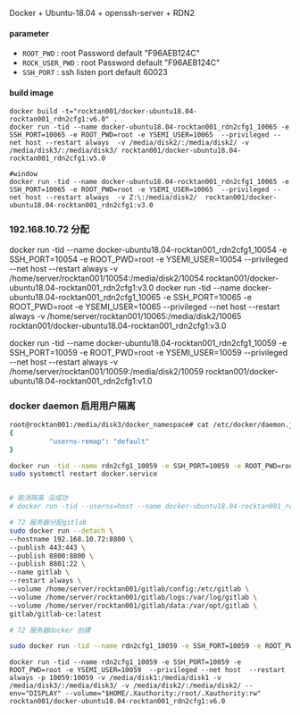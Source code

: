 Docker + Ubuntu-18.04 + openssh-server + RDN2

#### parameter

* `ROOT_PWD` : root Password   default "F96AEB124C"
* `ROCK_USER_PWD` : root Password   default "F96AEB124C"
* `SSH_PORT` : ssh listen port   default 60023


#### build image


```
docker build -t="rocktan001/docker-ubuntu18.04-rocktan001_rdn2cfg1:v6.0" .
docker run -tid --name docker-ubuntu18.04-rocktan001_rdn2cfg1_10065 -e SSH_PORT=10065 -e ROOT_PWD=root -e YSEMI_USER=10065  --privileged --net host --restart always  -v /media/disk2/:/media/disk2/ -v /media/disk3/:/media/disk3/ rocktan001/docker-ubuntu18.04-rocktan001_rdn2cfg1:v5.0

#window
docker run -tid --name docker-ubuntu18.04-rocktan001_rdn2cfg1_10065 -e SSH_PORT=10065 -e ROOT_PWD=root -e YSEMI_USER=10065  --privileged --net host --restart always  -v Z:\:/media/disk2/  rocktan001/docker-ubuntu18.04-rocktan001_rdn2cfg1:v3.0
```





### 192.168.10.72 分配
docker run -tid --name docker-ubuntu18.04-rocktan001_rdn2cfg1_10054 -e SSH_PORT=10054 -e ROOT_PWD=root -e YSEMI_USER=10054  --privileged --net host --restart always  -v /home/server/rocktan001/10054:/media/disk2/10054  rocktan001/docker-ubuntu18.04-rocktan001_rdn2cfg1:v3.0
docker run -tid --name docker-ubuntu18.04-rocktan001_rdn2cfg1_10065 -e SSH_PORT=10065 -e ROOT_PWD=root -e YSEMI_USER=10065  --privileged --net host --restart always  -v /home/server/rocktan001/10065:/media/disk2/10065  rocktan001/docker-ubuntu18.04-rocktan001_rdn2cfg1:v3.0

docker run -tid --name docker-ubuntu18.04-rocktan001_rdn2cfg1_10059 -e SSH_PORT=10059 -e ROOT_PWD=root -e YSEMI_USER=10059  --privileged --net host --restart always  -v /home/server/rocktan001/10059:/media/disk2/10059  rocktan001/docker-ubuntu18.04-rocktan001_rdn2cfg1:v1.0


### docker daemon 启用用户隔离
```bash
root@rocktan001:/media/disk3/docker_namespace# cat /etc/docker/daemon.json 
{
          "userns-remap": "default"
}

docker run -tid --name rdn2cfg1_10059 -e SSH_PORT=10059 -e ROOT_PWD=root -e YSEMI_USER=10059  --device /dev/fuse --cap-add SYS_ADMIN --security-opt apparmor:unconfined  --restart always -p 10059:10059  -v /media/disk3/:/media/disk3/ -v /media/disk2/:/media/disk2/ --env="DISPLAY" --volume="$HOME/.Xauthority:/root/.Xauthority:rw"  rocktan001/docker-ubuntu18.04-rocktan001_rdn2cfg1:v6.0
sudo systemctl restart docker.service


# 取消隔离 没成功
# docker run -tid --userns=host --name docker-ubuntu18.04-rocktan001_rdn2cfg1_10059 -e SSH_PORT=10059 -e ROOT_PWD=root -e YSEMI_USER=10059  --device /dev/fuse --cap-add SYS_ADMIN --security-opt apparmor:unconfined  --restart always -p 10059:10059  -v /media/disk3/:/media/disk3/ -v /media/disk2/:/media/disk2/  rocktan001/docker-ubuntu18.04-rocktan001_rdn2cfg1:v5.0

# 72 服务器分配gitlab
sudo docker run --detach \
--hostname 192.168.10.72:8800 \
--publish 443:443 \
--publish 8800:8800 \
--publish 8801:22 \
--name gitlab \
--restart always \
--volume /home/server/rocktan001/gitlab/config:/etc/gitlab \
--volume /home/server/rocktan001/gitlab/logs:/var/log/gitlab \
--volume /home/server/rocktan001/gitlab/data:/var/opt/gitlab \
gitlab/gitlab-ce:latest

# 72 服务器docker 创建

sudo docker run -tid --name rdn2cfg1_10059 -e SSH_PORT=10059 -e ROOT_PWD=root -e YSEMI_USER=10059  --device /dev/fuse --cap-add SYS_ADMIN --security-opt apparmor:unconfined  --restart always -p 10059:10059 --env="DISPLAY" --volume="$HOME/.Xauthority:/root/.Xauthority:rw"  -v /home/server/rocktan001/docker_share:/home/10059/docker_share -v /home/server/rocktan001/10059:/home/10059  rocktan001/docker-ubuntu18.04-rocktan001_rdn2cfg1:v6.0
```

```text
docker run -tid --name rdn2cfg1_10059 -e SSH_PORT=10059 -e ROOT_PWD=root -e YSEMI_USER=10059  --privileged --net host  --restart always -p 10059:10059 -v /media/disk1:/media/disk1 -v /media/disk3/:/media/disk3/ -v /media/disk2/:/media/disk2/ --env="DISPLAY" --volume="$HOME/.Xauthority:/root/.Xauthority:rw"  rocktan001/docker-ubuntu18.04-rocktan001_rdn2cfg1:v6.0
```